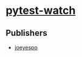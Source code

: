 # [pytest-watch](https://pypi.org/project/pytest-watch)



## Publishers
- [joeyespo](https://pypi.org/user/joeyespo)


